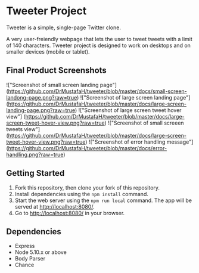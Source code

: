 # Tweeter Project

Tweeter is a simple, single-page Twitter clone.

A very user-freiendly webpage that lets the user to tweet tweets with a limit of 140 characters. Tweeter project is designed to work on desktops and on smaller devices (mobile or tablet).


## Final Product Screenshots

!["Screenshot of small screen landing page"] (https://github.com/DrMustafaH/tweeter/blob/master/docs/small-screen-landong-page.png?raw=true)
!["Screenshot of large screen landing page"] (https://github.com/DrMustafaH/tweeter/blob/master/docs/large-screen-landing-page.png?raw=true)
!["Screenshot of large screen tweet hover view"] (https://github.com/DrMustafaH/tweeter/blob/master/docs/large-screen-tweet-hover-view.png?raw=true)
!["Screenshot of small screeen tweets view"] (https://github.com/DrMustafaH/tweeter/blob/master/docs/large-screen-tweet-hover-view.png?raw=true)
!["Screenshot of error handling message"] (https://github.com/DrMustafaH/tweeter/blob/master/docs/error-handling.png?raw=true)




## Getting Started

1. Fork this repository, then clone your fork of this repository.
2. Install dependencies using the `npm install` command.
3. Start the web server using the `npm run local` command. The app will be served at <http://localhost:8080/>.
4. Go to <http://localhost:8080/> in your browser.

## Dependencies

- Express
- Node 5.10.x or above
- Body Parser
- Chance
